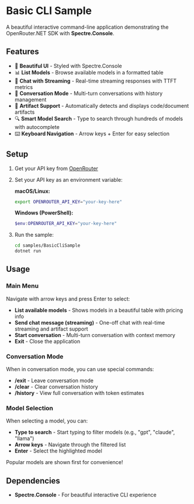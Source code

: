 # Basic CLI Sample

A beautiful interactive command-line application demonstrating the OpenRouter.NET SDK with **Spectre.Console**.

## Features

- 🎨 **Beautiful UI** - Styled with Spectre.Console
- 📊 **List Models** - Browse available models in a formatted table
- 💬 **Chat with Streaming** - Real-time streaming responses with TTFT metrics
- 🔁 **Conversation Mode** - Multi-turn conversations with history management
- 📄 **Artifact Support** - Automatically detects and displays code/document artifacts
- 🔍 **Smart Model Search** - Type to search through hundreds of models with autocomplete
- ⌨️ **Keyboard Navigation** - Arrow keys + Enter for easy selection

## Setup

1. Get your API key from [OpenRouter](https://openrouter.ai/)

2. Set your API key as an environment variable:

   **macOS/Linux:**
   ```bash
   export OPENROUTER_API_KEY="your-key-here"
   ```

   **Windows (PowerShell):**
   ```powershell
   $env:OPENROUTER_API_KEY="your-key-here"
   ```

3. Run the sample:
   ```bash
   cd samples/BasicCliSample
   dotnet run
   ```

## Usage

### Main Menu
Navigate with arrow keys and press Enter to select:
- **List available models** - Shows models in a beautiful table with pricing info
- **Send chat message (streaming)** - One-off chat with real-time streaming and artifact support
- **Start conversation** - Multi-turn conversation with context memory
- **Exit** - Close the application

### Conversation Mode
When in conversation mode, you can use special commands:
- **/exit** - Leave conversation mode
- **/clear** - Clear conversation history
- **/history** - View full conversation with token estimates

### Model Selection
When selecting a model, you can:
- **Type to search** - Start typing to filter models (e.g., "gpt", "claude", "llama")
- **Arrow keys** - Navigate through the filtered list
- **Enter** - Select the highlighted model

Popular models are shown first for convenience!

## Dependencies

- **Spectre.Console** - For beautiful interactive CLI experience
